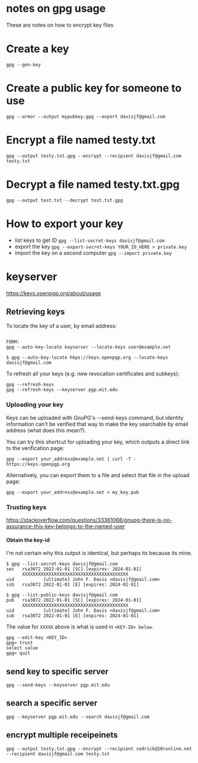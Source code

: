 # notes on gpg usage

These are notes on how to encrypt key files

# Create a key
`gpg --gen-key`

# Create a public key for someone to use
`gpg --armor --output mypubkey.gpg --export davisjf@gmail.com`

# Encrypt a file named testy.txt
`gpg --output testy.txt.gpg --encrypt --recipient davisjf@gmail.com testy.txt`

# Decrypt a file named testy.txt.gpg
`gpg --output test.txt --decrypt test.txt.gpg`

# How to export your key
* list keys to get ID
`gpg --list-secret-keys davisjf@gmail.com`
*  export the key
`gpg --export-secret-keys YOUR_ID_HERE > private.key`
* import the key on a second computer
`gpg --import private.key`


# keyserver

https://keys.openpgp.org/about/usage

## Retrieving keys

To locate the key of a user, by email address:

```

FORM:
gpg --auto-key-locate keyserver --locate-keys user@example.net

$ gpg --auto-key-locate hkps://keys.openpgp.org --locate-keys davisjf@gmail.com

```

To refresh all your keys (e.g. new revocation certificates and subkeys):

```
gpg --refresh-keys
gpg --refresh-keys --keyserver pgp.mit.edu

```

### Uploading your key

Keys can be uploaded with GnuPG's --send-keys command, but identity information can't be verified that way to make the key searchable by email address (what does this mean?).

You can try this shortcut for uploading your key, which outputs a direct link to the verification page:

```
gpg --export your_address@example.net | curl -T - https://keys.openpgp.org
```

Alternatively, you can export them to a file and select that file in the upload page:

```
gpg --export your_address@example.net > my_key.pub
```

### Trusting keys

https://stackoverflow.com/questions/33361068/gnupg-there-is-no-assurance-this-key-belongs-to-the-named-user

#### Obtain the key-id

I'm not certain why this output is identical, but perhaps its because its mine.

```
$ gpg --list-secret-keys davisjf@gmail.com
sec   rsa3072 2022-01-01 [SC] [expires: 2024-01-01]
      XXXXXXXXXXXXXXXXXXXXXXXXXXXXXXXXXXXXXXXX
uid           [ultimate] John F. Davis <davisjf@gmail.com>
ssb   rsa3072 2022-01-01 [E] [expires: 2024-01-01]
```

```
$ gpg --list-public-keys davisjf@gmail.com
pub   rsa3072 2022-01-01 [SC] [expires: 2024-01-01]
      XXXXXXXXXXXXXXXXXXXXXXXXXXXXXXXXXXXXXXXX
uid           [ultimate] John F. Davis <davisjf@gmail.com>
sub   rsa3072 2022-01-01 [E] [expires: 2024-01-01]

```

The value for `XXXXX` above is what is used in `<KEY-ID> below.`

```
gpg --edit-key <KEY_ID>
gpg> trust
select value
gpg> quit
```

## send key to specific server

```
gpg --send-keys --keyserver pgp.mit.edu
```

## search a specific server 

```
gpg --keyserver pgp.mit.edu --search davisjf@gmail.com
```

## encrypt multiple receipeinets

```
gpg --output testy.txt.gpg --encrypt --recipient sedrick@10ronline.net --recipient davisjf@gmail.com testy.txt
```
